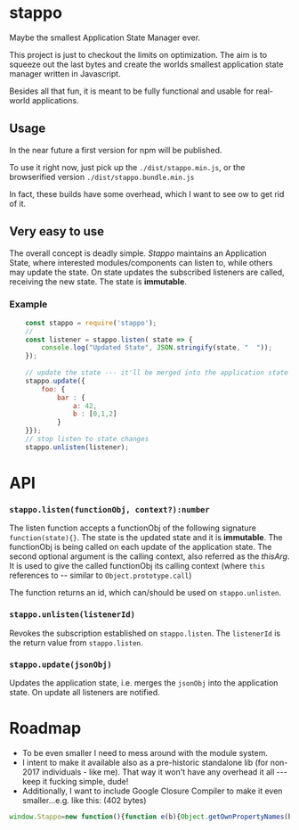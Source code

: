 # stappo

Maybe the smallest Application State Manager ever.

This project is just to checkout the limits on optimization. The aim is to squeeze out the last bytes and create the worlds smallest
 application state manager written in Javascript.

Besides all that fun, it is meant to be fully functional and usable for real-world applications. 

## Usage

In the near future a first version for npm will be published.

To use it right now, just pick up the `./dist/stappo.min.js`, or the browserified version `./dist/stappo.bundle.min.js`

In fact, these builds have some overhead, which I want to see ow to get rid of it. 


## Very easy to use

The overall concept is deadly simple. _Stappo_ maintains an Application State, where interested modules/components 
 can listen to, while others may update the state. 
 On state updates the subscribed listeners are called, receiving the new state. The state is __immutable__.
 
### Example

```javascript
	const stappo = require('stappo');
	// 
	const listener = stappo.listen( state => {
	    console.log("Updated State", JSON.stringify(state, "  "));
	});
	 
	// update the state --- it'll be merged into the application state
	stappo.update({ 
	    foo: { 
	        bar : { 
	            a: 42, 
	            b : [0,1,2]
	        }
	}});
	// stop listen to state changes
	stappo.unlisten(listener);
```

# API

### `stappo.listen(functionObj, context?):number`
 
The listen function accepts a functionObj of the following signature `function(state){}`. The state is the updated state and it is __immutable__.
The functionObj is being called on each update of the application state. The second optional argument is the calling context, also referred as the _thisArg_.
It is used to give the called functionObj its calling context (where `this` references to -- similar to `Object.prototype.call`)

The function returns an id, which can/should be used on `stappo.unlisten`.


### `stappo.unlisten(listenerId)`
 
Revokes the subscription established on `stappo.listen`. The `listenerId` is the return value from `stappo.listen`.

### `stappo.update(jsonObj)`
 
Updates the application state, i.e. merges the `jsonObj` into the application state. On update all listeners are notified.


# Roadmap

- To be even smaller I need to mess around with the module system. 
- I intent to make it available also as a pre-historic standalone lib (for non-2017 individuals - like me). That way it won't have any overhead it all --- keep it fucking simple, dude!
- Additionally, I want to include Google Closure Compiler to make it even smaller...e.g. like this:
(402 bytes)
``` javascript
window.Stappo=new function(){function e(b){Object.getOwnPropertyNames(b).forEach(function(a){(a=b[a])&&"object"===typeof a&&e(a)});return Object.freeze(b)}var f=0,c=[],d={};this.listen=function(b,a){c.push({id:++f,f:b,c:a});return f};this.unlisten=function(b){c=c.filter(function(a){return a.id!==b})};this.update=function(b){d=e(Object.assign({},d,b));c.forEach(function(a){return a.f.call(a.c,d)})}};
```
